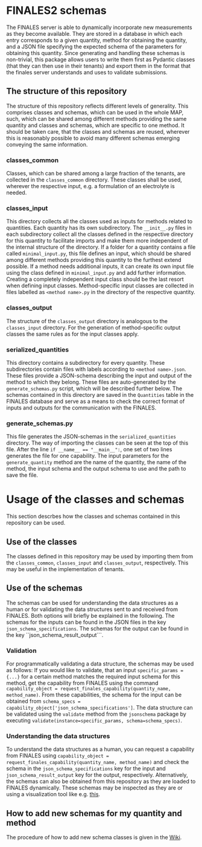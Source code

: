 # FINALES2 schemas

The FINALES server is able to dynamically incorporate new measurements as they become available. They are stored in a database in which each entry corresponds to a given quantity, method for obtaining the quantity, and a JSON file specifying the expected schema of the parameters for obtaining this quantity. Since generating and handling these schemas is non-trivial, this package allows users to write them first as Pydantic classes (that they can then use in their tenants) and export them in the format that the finales server understands and uses to validate submissions.

## The structure of this repository
The structure of this repository reflects different levels of generality. This comprises classes and schemas, which can be used in the whole MAP, such, which can be shared among different methods providing the same quantity and classes and schemas, which are specific to one method. It should be taken care, that the classes and schemas are reused, wherever this is reasonably possible to avoid many different schemas emerging conveying the same information.

### classes_common
Classes, which can be shared among a large fraction of the tenants, are collected in the ``classes_common`` directory. These classes shall be used, wherever the respective input, e.g. a formulation of an electrolyte is needed.

### classes_input
This directory collects all the classes used as inputs for methods related to quantities. Each quantity has its own subdirectory. The ``__init__.py`` files in each subdirectory collect all the classes defined in the respective directory for this quantity to facilitate imports and make them more independent of the internal structure of the directory. If a folder for a quantity contains a file called ``minimal_input.py``, this file defines an input, which should be shared among different methods providing this quantity to the furthest extend possible. If a method needs additional inputs, it can create its own input file using the class defined in ``minimal_input.py`` and add further information. Creating a completely independent input class should be the last resort when defining input classes. Method-specific input classes are collected in files labelled as ``<method name>.py`` in the directory of the respective quantity.

### classes_output
The structure of the ``classes_output`` directory is analogous to the ``classes_input`` directory. For the generation of method-specific output classes the same rules as for the input classes apply.

### serialized_quantities
This directory contains a subdirectory for every quantity. These subdirectories contain files with labels according to ``<method name>.json``. These files provide a JSON-schema describing the input and output of the method to which they belong. These files are auto-generated by the ``generate_schemas.py`` script, which will be described further below. The schemas contained in this directory are saved in the ``Quantities`` table in the FINALES database and serve as a means to check the correct format of inputs and outputs for the communication with the FINALES.

### generate_schemas.py
This file generates the JSON-schemas in the ``serialized_quantities`` directory. The way of importing the classes can be seen at the top of this file. After the line ``if __name__ == "__main__":``, one set of two lines generates the file for one capability. The input parameters for the ``generate_quantity`` method are the name of the quantity, the name of the method, the input schema and the output schema to use and the path to save the file.

# Usage of the classes and schemas
This section descrbes how the classes and schemas contained in this repository can be used.

## Use of the classes
The classes defined in this repository may be used by importing them from the ``classes_common``, ``classes_input`` and ``classes_output``, respectively. This may be useful in the implementation of tenants.

## Use of the schemas
The schemas can be used for understanding the data structures as a human or for validating the data structures sent to and received from FINALES. Both options will briefly be explained in the following.
The schemas for the inputs can be found in the JSON files in the key ``json_schema_specifications``. The schemas for the output can be found in the key ``json_schema_result_output```.

### Validation
For programmatically validating a data structure, the schemas may be used as follows:
If you would like to validate, that an input ``specific_params = {...}`` for a certain method matches the required input schema for this method, get the capability from FINALES using the command ``capability_object = request_finales_capability(quantity_name, method_name)``. From these capabilities, the schema for the input can be obtained from ``schema_specs = capability_object['json_schema_specifications']``. The data structure can be validated using the ``validate`` method from the ``jsonschema`` package by executing ``validate(instance=specific_params, schema=schema_specs)``.

### Understanding the data structures
To understand the data structures as a human, you can request a capability from FINALES using ``capability_object = request_finales_capability(quantity_name, method_name)`` and check the schema in the ``json_schema_specifications`` key for the input and ``json_schema_result_output`` key for the output, respectively. Alternatively, the schemas can also be obtained from this repository as they are loaded to FINALES dynamically. These schemas may be inspected as they are or using a visualization tool like e.g. [this](https://json-schema-visualizer.netlify.app/).

## How to add new schemas for my quantity and method
The procedure of how to add new schema classes is given in the [Wiki](https://github.com/BIG-MAP/FINALES2_schemas/wiki/Adding-new-schemas).

